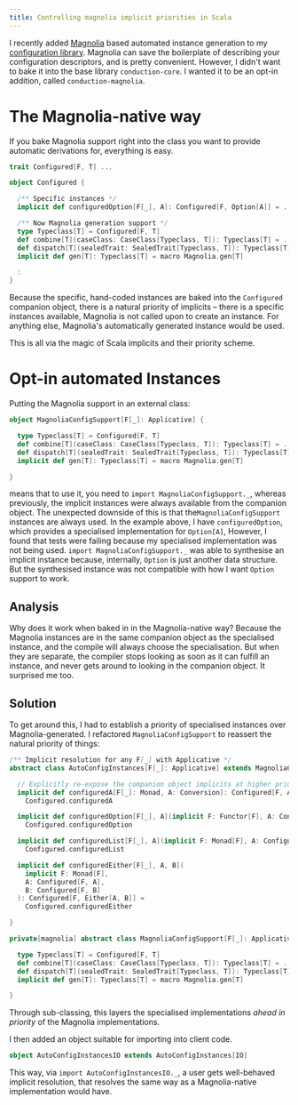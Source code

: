 ```yaml
---
title: Controlling magnolia implicit priorities in Scala 
---
```


I recently added [Magnolia](https://github.com/propensive/magnolia) based automated instance generation
to my [configuration library](https://leigh-perry.github.io/posts/2019-09-01-conduction.html).
Magnolia can save the boilerplate of describing your configuration descriptors, and is pretty convenient.
However, I didn't want to bake it into the base library `conduction-core`.
I wanted it to be an opt-in addition, called `conduction-magnolia`.

# The Magnolia-native way

If you bake Magnolia support right into the class you want to provide automatic derivations for, 
everything is easy.

```scala
trait Configured[F, T] ...

object Configured {

  /** Specific instances */
  implicit def configuredOption[F[_], A]: Configured[F, Option[A]] = ...

  /** Now Magnolia generation support */
  type Typeclass[T] = Configured[F, T]
  def combine[T](caseClass: CaseClass[Typeclass, T]): Typeclass[T] = ...
  def dispatch[T](sealedTrait: SealedTrait[Typeclass, T]): Typeclass[T] = ...
  implicit def gen[T]: Typeclass[T] = macro Magnolia.gen[T]

  :
}
``` 

Because the specific, hand-coded instances are baked into the `Configured` companion object,
there is a natural priority of implicits – there is a specific instances available, Magnolia is not
called upon to create an instance. For anything else, Magnolia's automatically generated instance
would be used. 

This is all via the magic of Scala implicits and their priority scheme.

# Opt-in automated Instances

Putting the Magnolia support in an external class:
```scala
object MagnoliaConfigSupport[F[_]: Applicative] {

  type Typeclass[T] = Configured[F, T]
  def combine[T](caseClass: CaseClass[Typeclass, T]): Typeclass[T] = ...
  def dispatch[T](sealedTrait: SealedTrait[Typeclass, T]): Typeclass[T] = ...
  implicit def gen[T]: Typeclass[T] = macro Magnolia.gen[T]

}
```
means that to use it, you need to `import MagnoliaConfigSupport._`, whereas previously, the implicit instances
were always available from the companion object. 
The unexpected downside of this is that the`MagnoliaConfigSupport` instances are always used.
In the example above, I have `configuredOption`, which provides a specialised implementation for `Option[A]`,
However, I found that tests were failing because my specialised implementation was not being used.
`import MagnoliaConfigSupport._` was able to synthesise an implicit instance because, internally, `Option`
is just another data structure. But the synthesised instance was not compatible with how I want `Option`
support to work.

## Analysis

Why does it work when baked in in the Magnolia-native way?
Because the Magnolia instances are in the same companion object as the specialised instance,
and the compile will always choose the specialisation.
But when they are separate, the compiler stops looking as soon as it can fulfill an instance, 
and never gets around to looking in the companion object. It surprised me too.

## Solution

To get around this, I had to establish a priority of specialised instances over Magnolia-generated.
I refactored `MagnoliaConfigSupport` to reassert the natural priority of things:

```scala
/** Implicit resolution for any F[_] with Applicative */
abstract class AutoConfigInstances[F[_]: Applicative] extends MagnoliaConfigSupport[F] {

  // Explicitly re-expose the companion object implicits at higher priority
  implicit def configuredA[F[_]: Monad, A: Conversion]: Configured[F, A] =
    Configured.configuredA

  implicit def configuredOption[F[_], A](implicit F: Functor[F], A: Configured[F, A]): Configured[F, Option[A]] =
    Configured.configuredOption

  implicit def configuredList[F[_], A](implicit F: Monad[F], A: Configured[F, A]): Configured[F, List[A]] =
    Configured.configuredList

  implicit def configuredEither[F[_], A, B](
    implicit F: Monad[F],
    A: Configured[F, A],
    B: Configured[F, B]
  ): Configured[F, Either[A, B]] =
    Configured.configuredEither

}

private[magnolia] abstract class MagnoliaConfigSupport[F[_]: Applicative] {

  type Typeclass[T] = Configured[F, T]
  def combine[T](caseClass: CaseClass[Typeclass, T]): Typeclass[T] = ...
  def dispatch[T](sealedTrait: SealedTrait[Typeclass, T]): Typeclass[T] = ...
  implicit def gen[T]: Typeclass[T] = macro Magnolia.gen[T]

}
```

Through sub-classing, this layers the specialised implementations *ahead in priority* of the Magnolia implementations.

I then added an object suitable for importing into client code.
```scala
object AutoConfigInstancesIO extends AutoConfigInstances[IO]
```

This way, via `import AutoConfigInstancesIO._`, a user gets well-behaved implicit resolution,
that resolves the same way as a Magnolia-native implementation would have.
